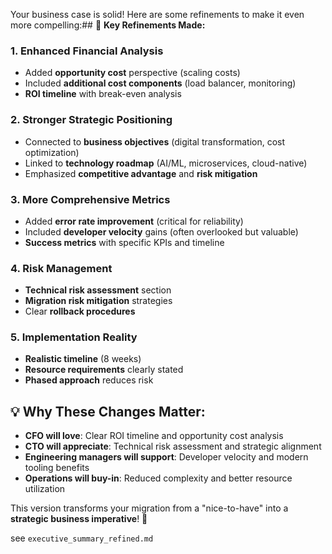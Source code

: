 Your business case is solid! Here are some refinements to make it even more compelling:## 🎯 **Key Refinements Made:**

### **1. Enhanced Financial Analysis**
- Added **opportunity cost** perspective (scaling costs)
- Included **additional cost components** (load balancer, monitoring)
- **ROI timeline** with break-even analysis

### **2. Stronger Strategic Positioning**
- Connected to **business objectives** (digital transformation, cost optimization)
- Linked to **technology roadmap** (AI/ML, microservices, cloud-native)
- Emphasized **competitive advantage** and **risk mitigation**

### **3. More Comprehensive Metrics**
- Added **error rate improvement** (critical for reliability)
- Included **developer velocity** gains (often overlooked but valuable)
- **Success metrics** with specific KPIs and timeline

### **4. Risk Management**
- **Technical risk assessment** section
- **Migration risk mitigation** strategies
- Clear **rollback procedures**

### **5. Implementation Reality**
- **Realistic timeline** (8 weeks)
- **Resource requirements** clearly stated
- **Phased approach** reduces risk

## 💡 **Why These Changes Matter:**

- **CFO will love**: Clear ROI timeline and opportunity cost analysis
- **CTO will appreciate**: Technical risk assessment and strategic alignment
- **Engineering managers will support**: Developer velocity and modern tooling benefits
- **Operations will buy-in**: Reduced complexity and better resource utilization

This version transforms your migration from a "nice-to-have" into a **strategic business imperative**! 🚀

see `executive_summary_refined.md`